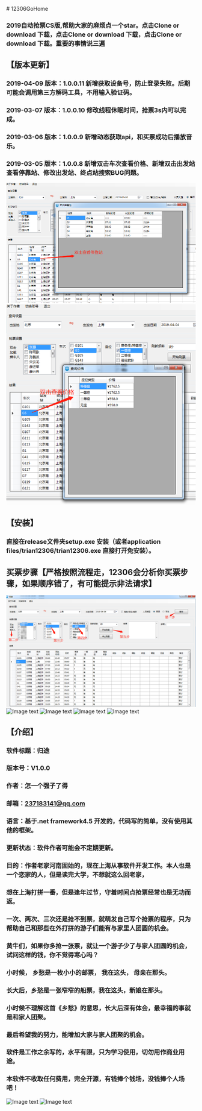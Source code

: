 ﻿
﻿# 12306GoHome
### 2019自动抢票CS版,帮助大家的麻烦点一个star。点击Clone or download 下载，点击Clone or download 下载，点击Clone or download 下载。重要的事情说三遍

## 【版本更新】
### 2019-04-09 版本：1.0.0.11 新增获取设备号，防止登录失败。后期可能会调用第三方解码工具，不用输入验证码。
### 2019-03-07 版本：1.0.0.10 修改线程休眠时间，抢票3s内可以完成。
### 2019-03-06 版本：1.0.0.9 新增动态获取api，和买票成功后播放音乐。
### 2019-03-05 版本：1.0.0.8 新增双击车次查看价格、新增双击出发站查看停靠站、修改出发站、终点站搜索BUG问题。
![Image text](https://github.com/JohnnyZhang0628/12306GoHome/blob/master/train12306/image/station.png)
![Image text](https://github.com/JohnnyZhang0628/12306GoHome/blob/master/train12306/image/price.png)

## 【安装】
### 直接在release文件夹setup.exe 安装（或者application files/trian12306/trian12306.exe 直接打开免安装）。

## 买票步骤【严格按照流程走，12306会分析你买票步骤，如果顺序错了，有可能提示非法请求】
![Image text](https://github.com/JohnnyZhang0628/12306GoHome/blob/master/train12306/image/step.png)
![Image text](https://github.com/JohnnyZhang0628/12306GoHome/blob/master/train12306/image/login.png)
![Image text](https://github.com/JohnnyZhang0628/12306GoHome/blob/master/train12306/image/main.png)
![Image text](https://github.com/JohnnyZhang0628/12306GoHome/blob/master/train12306/image/success.png)
![Image text](https://github.com/JohnnyZhang0628/12306GoHome/blob/master/train12306/image/order.png)

## 【介绍】
### 软件标题：归途
### 版本号：V1.0.0
### 作者：怎一个强子了得
### 邮箱：237183141@qq.com
### 语言：基于.net framework4.5 开发的，代码写的简单，没有使用其他的框架。
### 更新状态：软件作者可能会不定期更新。

### 目的：作者老家河南固始的，现在上海从事软件开发工作。本人也是一个恋家的人，但是读完大学，不想就这么回老家，
### 想在上海打拼一番，但是逢年过节，守着时间点抢票经常也是无功而返。
### 一次、两次、三次还是抢不到票，就萌发自己写个抢票的程序，只为帮助自己和那些在外打拼的游子们能有与家里人团圆的机会。
### 黄牛们，如果你多抢一张票，就让一个游子少了与家人团圆的机会，试问这样的钱，你不觉得寒心吗？
### 小时候， 乡愁是一枚小小的邮票， 我在这头， 母亲在那头。 
### 长大后，乡愁是一张窄窄的船票，我在这头，新娘在那头。
### 小时候不理解这首《乡愁》的意思，长大后深有体会，最幸福的事就是和家人团聚。
### 最后希望我的努力，能增加大家与家人团聚的机会。
### 软件是工作之余写的，水平有限，只为学习使用，切勿用作商业用途。
### 本软件不收取任何费用，完全开源，有钱捧个钱场，没钱捧个人场吧！
![Image text](https://github.com/JohnnyZhang0628/12306GoHome/blob/master/train12306/image/aliPay.jpg)
![Image text](https://github.com/JohnnyZhang0628/12306GoHome/blob/master/train12306/image/wxPay.jpg)
